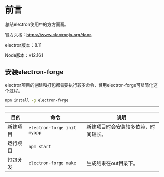 # 前言

总结electron使用中的方方面面。

官方文档：https://www.electronjs.org/docs

electron版本：8.11

Node版本：v12.16.1

## 安装electron-forge

electron项目的创建和打包都需要执行较多命令，使用electron-forge可以简化这个过程。

```bash
npm install -g electron-forge
```

---

| 目的     | 命令                        | 说明                                 |
| -------- | --------------------------- | ------------------------------------ |
| 新建项目 | `electron-forge init myapp` | 新建项目时会安装较多依赖，时间较长。 |
| 运行项目 | `npm start`                 |                                      |
| 打包分发 | `electron-forge make`       | 生成结果在out目录下。                |